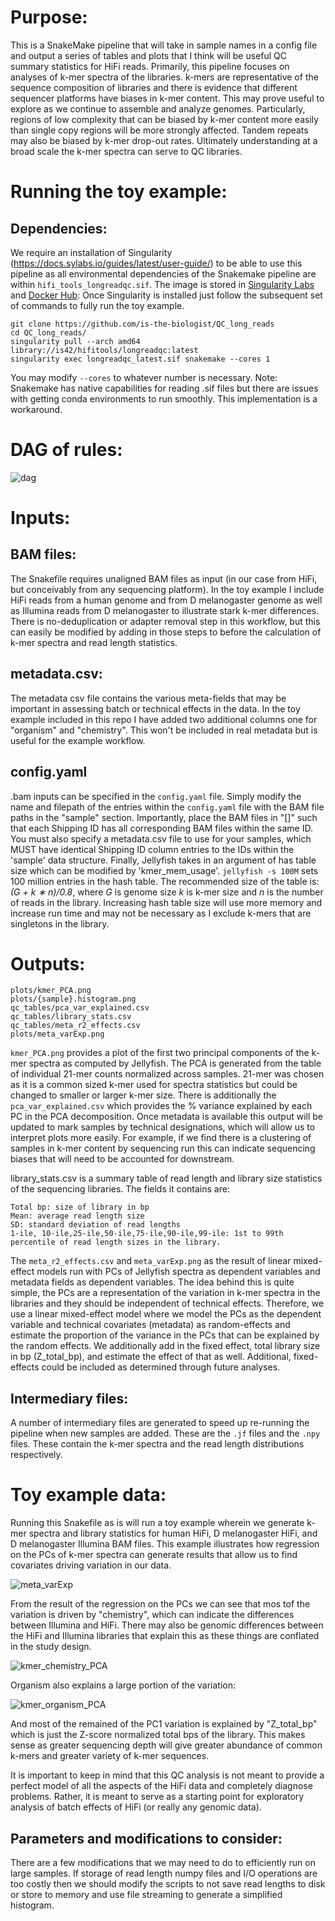 # Purpose:
This is a SnakeMake pipeline that will take in sample names in a config file and output a series of tables and plots that I think will be useful QC summary statistics for HiFi reads. 
Primarily, this pipeline focuses on analyses of k-mer spectra of the libraries. k-mers are representative of the sequence composition of libraries and there is evidence that different sequencer platforms have biases in k-mer content. This may prove useful to explore as we continue to assemble and analyze genomes. Particularly, regions of low complexity that can be biased by k-mer content more easily than single copy regions will be more strongly affected. Tandem repeats may also be biased by k-mer drop-out rates. Ultimately understanding at a broad scale the k-mer spectra can serve to QC libraries.

# Running the toy example:

## Dependencies:
We require an installation of Singularity (https://docs.sylabs.io/guides/latest/user-guide/) to be able to use this pipeline as all environmental dependencies of the Snakemake pipeline are within `hifi_tools_longreadqc.sif`. 
The image is stored in [Singularity Labs](https://cloud.sylabs.io/library/is42/hifitools/longreadqc) and [Docker Hub](https://hub.docker.com/r/isaid42/hifi_tools):
Once Singularity is installed just follow the subsequent set of commands to fully run the toy example.

    git clone https://github.com/is-the-biologist/QC_long_reads
    cd QC_long_reads/
    singularity pull --arch amd64 library://is42/hifitools/longreadqc:latest
    singularity exec longreadqc_latest.sif snakemake --cores 1

You may modify `--cores` to whatever number is necessary. 
Note: Snakemake has native capabilities for reading .sif files but there are issues with getting conda environments to run smoothly. This implementation is a workaround.

# DAG of rules:
![dag](https://github.com/is-the-biologist/QC_long_reads/assets/20618833/1112b665-9b02-494d-8938-9d30821cb2a6)

# Inputs:

## BAM files:
The Snakefile requires unaligned BAM files as input (in our case from HiFi, but conceivably from any sequencing platform). In the toy example I include HiFi reads from a human genome and from D melanogaster genome as well as Illumina reads from D melanogaster to illustrate stark k-mer differences. There is no-deduplication or adapter removal step in this workflow, but this can easily be modified by adding in those steps to before the calculation of k-mer spectra and read length statistics. 

## metadata.csv:
The metadata csv file contains the various meta-fields that may be important in assessing batch or technical effects in the data. In the toy example included in this repo I have added two additional columns one for "organism" and "chemistry". This won't be included in real metadata but is useful for the example workflow.

## config.yaml
.bam inputs can be specified in the `config.yaml` file. Simply modify the name and filepath of the entries within the `config.yaml` file with the BAM file paths in the "sample" section. Importantly, place the BAM files in "[]" such that each Shipping ID has all corresponding BAM files within the same ID. 
You must also specify a metadata.csv file to use for your samples, which MUST have identical Shipping ID column entries to the IDs within the 'sample' data structure. Finally, Jellyfish takes in an argument of has table size which can be modified by 'kmer_mem_usage'. `jellyfish -s 100M` sets 100 million entries in the hash table. The recommended size of the table is: _(G + k ∗ n)/0.8_, where _G_ is genome size _k_ is k-mer size and _n_ is the number of reads in the library. Increasing hash table size will use more memory and increase run time and may not be necessary as I exclude k-mers that are singletons in the library. 


# Outputs:
    plots/kmer_PCA.png
    plots/{sample}.histogram.png
    qc_tables/pca_var_explained.csv
    qc_tables/library_stats.csv
    qc_tables/meta_r2_effects.csv
    plots/meta_varExp.png


`kmer_PCA.png` provides a plot of the first two principal components of the k-mer spectra as computed by Jellyfish. The PCA is generated from the table of individual 21-mer counts normalized across samples. 21-mer was chosen as it is a common sized k-mer used for spectra statistics but could be changed to smaller or larger k-mer size. There is additionally the `pca_var_explained.csv` which provides the % variance explained by each PC in the PCA decomposition. Once metadata is available this output will be updated to mark samples by technical designations, which will allow us to interpret plots more easily. For example, if we find there is a clustering of samples in k-mer content by sequencing run this can indicate sequencing biases that will need to be accounted for downstream.

library_stats.csv is a summary table of read length and library size statistics of the sequencing libraries. The fields it contains are: 
    
    Total bp: size of library in bp
    Mean: average read length size
    SD: standard deviation of read lengths
    1-ile, 10-ile,25-ile,50-ile,75-ile,90-ile,99-ile: 1st to 99th percentile of read length sizes in the library.

The `meta_r2_effects.csv` and `meta_varExp.png` as the result of linear mixed-effect models run with PCs of Jellyfish spectra as dependent variables and metadata fields as dependent variables.
The idea behind this is quite simple, the PCs are a representation of the variation in k-mer spectra in the libraries and they should be independent of technical effects. Therefore, we use a linear
mixed-effect model where we model the PCs as the dependent variable and technical covariates (metadata) as random-effects and estimate the proportion of the variance in the PCs that can be explained by
the random effects. We additionally add in the fixed effect, total library size in bp (Z_total_bp), and estimate the effect of that as well. Additional, fixed-effects could be included as determined through
future analyses.

## Intermediary files:
A number of intermediary files are generated to speed up re-running the pipeline when new samples are added. These are the `.jf` files and the `.npy` files. These contain the k-mer spectra and the read length distributions respectively.


# Toy example data:
Running this Snakefile as is will run a toy example wherein we generate k-mer spectra and library statistics for human HiFi, D melanogaster HiFi, and D melanogaster Illumina BAM files. This example illustrates how regression on the PCs of k-mer spectra can generate results that allow us to find covariates driving variation in our data.

![meta_varExp](https://github.com/is-the-biologist/QC_long_reads/assets/20618833/9e20b225-c727-47c8-a12d-159e8322e8df)

From the result of the regression on the PCs we can see that mos tof the variation is driven by "chemistry", which can indicate the differences between Illumina and HiFi. There may also be genomic differences between the HiFi and Illumina libraries that explain this as these things are conflated in the study design.

![kmer_chemistry_PCA](https://github.com/is-the-biologist/QC_long_reads/assets/20618833/d0b1d250-28b1-48dc-ba2c-f86addf04cad)

Organism also explains a large portion of the variation:

![kmer_organism_PCA](https://github.com/is-the-biologist/QC_long_reads/assets/20618833/6aff4879-f52f-424c-98a4-8bfa3cc4661b)

And most of the remained of the PC1 variation is explained by "Z_total_bp" which is just the Z-score normalized total bps of the library. This makes sense as greater sequencing depth will give greater abundance of common k-mers and greater variety of k-mer sequences.

It is important to keep in mind that this QC analysis is not meant to provide a perfect model of all the aspects of the HiFi data and completely diagnose problems. Rather, it is meant to serve as a starting point for exploratory analysis of batch effects of HiFi (or really any genomic data). 

## Parameters and modifications to consider:
There are a few modifications that we may need to do to efficiently run on large samples. If storage of read length numpy files and I/O operations are too costly then we should modify the scripts to not save read lengths to disk or store to memory and use file streaming to generate a simplified histogram. 




